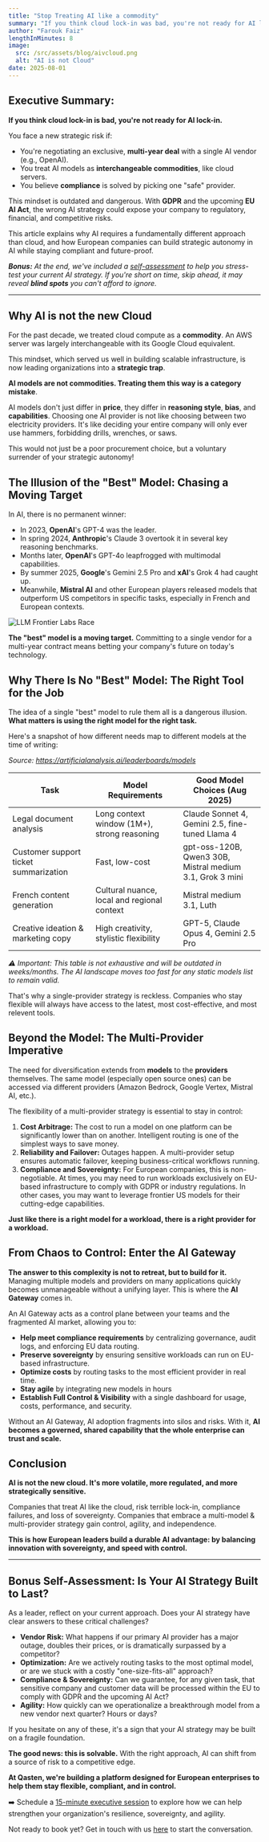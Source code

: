 ```yaml
---
title: "Stop Treating AI like a commodity"
summary: "If you think cloud lock-in was bad, you're not ready for AI lock-in. Signing a multi-year deal with a provider is the fastest way to lose control of your AI strategy."
author: "Farouk Faiz"
lengthInMinutes: 8
image:
  src: /src/assets/blog/aivcloud.png
  alt: "AI is not Cloud"
date: 2025-08-01
---
```


## Executive Summary:

**If you think cloud lock-in is bad, you're not ready for AI lock-in.**

You face a new strategic risk if:

- You're negotiating an exclusive, **multi-year deal** with a single AI vendor (e.g., OpenAI).
- You treat AI models as **interchangeable commodities**, like cloud servers.
- You believe **compliance** is solved by picking one "safe" provider.

This mindset is outdated and dangerous. With **GDPR** and the upcoming **EU AI Act**, the wrong AI strategy could expose your company to regulatory, financial, and competitive risks.

This article explains why AI requires a fundamentally different approach than cloud, and how European companies can build strategic autonomy in AI while staying compliant and future-proof.

_**Bonus:** At the end, we've included a [self-assessment](#bonus-self-assessment-is-your-ai-strategy-built-to-last) to help you stress-test your current AI strategy. If you're short on time, skip ahead, it may reveal **blind spots** you can't afford to ignore._

---

## Why AI is not the new Cloud

For the past decade, we treated cloud compute as a **commodity**. An AWS server was largely interchangeable with its Google Cloud equivalent.

This mindset, which served us well in building scalable infrastructure, is now leading organizations into a **strategic trap**.

**AI models are not commodities. Treating them this way is a category mistake**.

AI models don't just differ in **price**, they differ in **reasoning style**, **bias**, and **capabilities**. Choosing one AI provider is not like choosing between two electricity providers. It's like deciding your entire company will only ever use hammers, forbidding drills, wrenches, or saws.

This would not just be a poor procurement choice, but a voluntary surrender of your strategic autonomy!

## The Illusion of the "Best" Model: Chasing a Moving Target

In AI, there is no permanent winner:

- In 2023, **OpenAI**'s GPT-4 was the leader.
- In spring 2024, **Anthropic**'s Claude 3 overtook it in several key reasoning benchmarks.
- Months later, **OpenAI**'s GPT-4o leapfrogged with multimodal capabilities.
- By summer 2025, **Google**'s Gemini 2.5 Pro and **xAI**'s Grok 4 had caught up.
- Meanwhile, **Mistral AI** and other European players released models that outperform US competitors in specific tasks, especially in French and European contexts.

![LLM Frontier Labs Race](/src/assets/blog/race.png)

**The "best" model is a moving target.** Committing to a single vendor for a multi-year contract means betting your company's future on today's technology.

## Why There Is No "Best" Model: The Right Tool for the Job

The idea of a single "best" model to rule them all is a dangerous illusion. **What matters is using the right model for the right task.**

Here's a snapshot of how different needs map to different models at the time of writing:

_Source: https://artificialanalysis.ai/leaderboards/models_

| **Task**                              | **Model Requirements**                      | **Good Model Choices (Aug 2025)**                        |
| ------------------------------------- | ------------------------------------------- | -------------------------------------------------------- |
| Legal document analysis               | Long context window (1M+), strong reasoning | Claude Sonnet 4, Gemini 2.5, fine-tuned Llama 4          |
| Customer support ticket summarization | Fast, low-cost                              | gpt-oss-120B, Qwen3 30B, Mistral medium 3.1, Grok 3 mini |
| French content generation             | Cultural nuance, local and regional context | Mistral medium 3.1, Luth                                 |
| Creative ideation & marketing copy    | High creativity, stylistic flexibility      | GPT-5, Claude Opus 4, Gemini 2.5 Pro                     |

_⚠️ Important: This table is not exhaustive and will be outdated in weeks/months. The AI landscape moves too fast for any static models list to remain valid._

That's why a single-provider strategy is reckless. Companies who stay flexible will always have access to the latest, most cost-effective, and most relevent tools.

## Beyond the Model: The Multi-Provider Imperative

The need for diversification extends from **models** to the **providers** themselves. The same model (especially open source ones) can be accessed via different providers (Amazon Bedrock, Google Vertex, Mistral AI, etc.).

The flexibility of a multi-provider strategy is essential to stay in control:

1.  **Cost Arbitrage:** The cost to run a model on one platform can be significantly lower than on another. Intelligent routing is one of the simplest ways to save money.
2.  **Reliability and Failover:** Outages happen. A multi-provider setup ensures automatic failover, keeping business-critical workflows running.
3.  **Compliance and Sovereignty:** For European companies, this is non-negotiable. At times, you may need to run workloads exclusively on EU-based infrastructure to comply with GDPR or industry regulations. In other cases, you may want to leverage frontier US models for their cutting-edge capabilities.

**Just like there is a right model for a workload, there is a right provider for a workload.**

## From Chaos to Control: Enter the AI Gateway

**The answer to this complexity is not to retreat, but to build for it.** Managing multiple models and providers on many applications quickly becomes unmanageable without a unifying layer. This is where the **AI Gateway** comes in.

An AI Gateway acts as a control plane between your teams and the fragmented AI market, allowing you to:

- **Help meet compliance requirements** by centralizing governance, audit logs, and enforcing EU data routing.
- **Preserve sovereignty** by ensuring sensitive workloads can run on EU-based infrastructure.
- **Optimize costs** by routing tasks to the most efficient provider in real time.
- **Stay agile** by integrating new models in hours
- **Establish Full Control & Visibility** with a single dashboard for usage, costs, performance, and security.

Without an AI Gateway, AI adoption fragments into silos and risks. With it, **AI becomes a governed, shared capability that the whole enterprise can trust and scale.**

## Conclusion

**AI is not the new cloud. It's more volatile, more regulated, and more strategically sensitive.**

Companies that treat AI like the cloud, risk terrible lock-in, compliance failures, and loss of sovereignty. Companies that embrace a multi-model & multi-provider strategy gain control, agility, and independence.

**This is how European leaders build a durable AI advantage: by balancing innovation with sovereignty, and speed with control.**

---

## Bonus Self-Assessment: Is Your AI Strategy Built to Last?

As a leader, reflect on your current approach. Does your AI strategy have clear answers to these critical challenges?

- **Vendor Risk:** What happens if our primary AI provider has a major outage, doubles their prices, or is dramatically surpassed by a competitor?
- **Optimization:** Are we actively routing tasks to the most optimal model, or are we stuck with a costly "one-size-fits-all" approach?
- **Compliance & Sovereignty:** Can we guarantee, for any given task, that sensitive company and customer data will be processed within the EU to comply with GDPR and the upcoming AI Act?
- **Agility:** How quickly can we operationalize a breakthrough model from a new vendor next quarter? Hours or days?

If you hesitate on any of these, it's a sign that your AI strategy may be built on a fragile foundation.

**The good news: this is solvable.** With the right approach, AI can shift from a source of risk to a competitive edge.

**At Qasten, we're building a platform designed for European enterprises to help them stay flexible, compliant, and in control.**

➡️ Schedule a [15-minute executive session](https://calendly.com/farouk-qasten/ai-strategy-session-15-min) to explore how we can help strengthen your organization's resilience, sovereignty, and agility.

Not ready to book yet? Get in touch with us [here](/#contact-us) to start the conversation.
